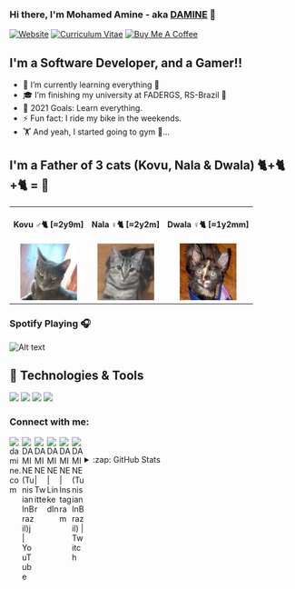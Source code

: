 ### Hi there, I'm Mohamed Amine - aka [DAMINE][website] 👋

[![Website](https://img.shields.io/website?label=damine.tn&style=for-the-badge&url=https://damine.tn)](https://damine.tn) [![Curriculum Vitae](https://img.shields.io/website?label=cv.damine.tn&style=for-the-badge&url=https://cv.damine.tn)](https://cv.damine.tn) <a href="https://www.buymeacoffee.com/damine" target="_blank"><img width="150px" height="40px" src="https://cdn.buymeacoffee.com/buttons/v2/default-red.png" alt="Buy Me A Coffee" /></a>

## I'm a Software Developer, and a Gamer!!

- 🌱 I’m currently learning everything 🤣
- 🎓 I’m finishing my university at FADERGS, RS-Brazil 💪
- 🥅 2021 Goals: Learn everything.
- ⚡ Fun fact: I ride my bike in the weekends.
- 🏋️ And yeah, I started going to gym 😬...


## I'm a Father of 3 cats (Kovu, Nala & Dwala) 🐈+🐈+🐈 = 🤯

<!--<img src="https://raw.githubusercontent.com/daminebenq/daminebenq/master/imgs/cats_github.jpeg" width="854px;" alt="MY BABIES"/> -->
<table align="center" style="border: none;">
  <tr>
    <td align="center">
      <h4>Kovu ♂🐈 [≈2y9m]</h4>
        <img src="https://raw.githubusercontent.com/daminebenq/daminebenq/master/imgs/kovu_github.jpeg" width="100px;" alt="Kovu"/>
        <br />
    </td>
    <td align="center">
      <h4>Nala ♀️🐈 [≈2y2m]</h4>
        <img src="https://raw.githubusercontent.com/daminebenq/daminebenq/master/imgs/nala_github.jpeg" width="100px;" alt="Nala"/>
        <br />
    </td>
    <td align="center">
      <h4>Dwala ♀️🐈 [≈1y2mm]</h4>
        <img src="https://raw.githubusercontent.com/daminebenq/daminebenq/master/imgs/dwala_github.jpeg" width="100px;" alt="Dwala"/>
        <br />
    </td>
    <!--<td align="center">
      <h4>Black ♂🐕 [≈4m]</h4>
        <img src="https://user-images.githubusercontent.com/5144311/117874919-f8cd7980-b277-11eb-9659-d6f67d2048f9.png" width="100px;" alt="Black"/>
        <br />
    </td>-->
  </tr>
</table>

### Spotify Playing 🎧

![Alt text](https://spotify-recently-played-readme.vercel.app/api?user=tl90kbd8txx11xwbdblqu1t1i)

## 🔧 Technologies & Tools
![](https://img.shields.io/badge/OS-Linux-informational?style=flat&logo=linux&logoColor=white&color=2bbc8a)
![](https://img.shields.io/badge/Code-JavaScript-informational?style=flat&logo=javascript&logoColor=white&color=2bbc8a)
![](https://img.shields.io/badge/Shell-Bash-informational?style=flat&logo=gnu-bash&logoColor=white&color=2bbc8a)
![](https://img.shields.io/badge/Tools-Docker-informational?style=flat&logo=docker&logoColor=white&color=2bbc8a)

### Connect with me:

[<img align="left" alt="damine.com" width="22px" src="https://icons.iconarchive.com/icons/treetog/junior/128/earth-icon.png" />][website]
[<img align="left" alt="DAMINE (TunisianInBrazil)j | YouTube" width="22px" src="https://icons.iconarchive.com/icons/dakirby309/simply-styled/128/YouTube-icon.png" />][youtube]
[<img align="left" alt="DAMINE | Twitter" width="22px" src="https://icons.iconarchive.com/icons/bokehlicia/pacifica/128/twitter-icon.png" />][twitter]
[<img align="left" alt="DAMINE | LinkedIn" width="22px" src="https://icons.iconarchive.com/icons/limav/flat-gradient-social/128/Linkedin-icon.png" />][linkedin]
[<img align="left" alt="DAMINE | Instagram" width="22px" src="https://www.iconninja.com/files/268/699/635/instagram-icon.png" />][instagram]
[<img align="left" alt="DAMINE (TunisianInBrazil) | Twitch" width="22px" src="https://icons.iconarchive.com/icons/papirus-team/papirus-apps/128/gnome-twitch-icon.png" />][twitch]
<br />

<details>
  <summary>:zap: GitHub Stats</summary>

  <a href="https://github.com/daminebenq/daminebenq">
    <img align="center" src="https://github-readme-stats.vercel.app/api/top-langs/?username=daminebenq&title_color=ffffff&text_color=c9cacc&icon_color=2bbc8a&bg_color=1d1f21" />
  </a>
  <a href="https://github.com/daminebenq/daminebenq">
    <img align="center" src="https://github-readme-stats.vercel.app/api?username=daminebenq&show_icons=true&line_height=27&count_private=true&title_color=ffffff&text_color=c9cacc&icon_color=2bbc8a&bg_color=1d1f21" alt="daminebenq's GitHub Stats" />
  </a>

</details>

[website]: https://damine.tn
[linkedin]: https://linkedin.com/in/damine-bens
[facebook]: https://facebook.com/damine.wtf
[instagram]: https://instagram.com/damine.js
[twitch]: https://twitch.com/tunisianinbrazil
[youtube]: https://youtube.com/tunisianinbrazil
[twitter]: https://twitter.com/daminebenz
